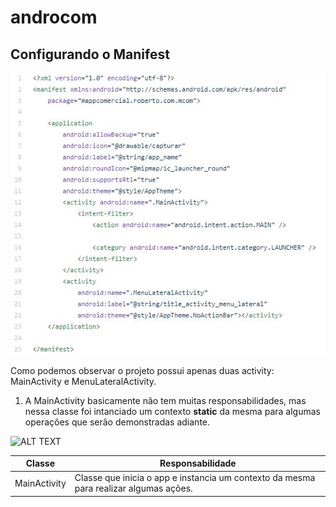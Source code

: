 # androcom

## Configurando o Manifest

![ALT TEXT](Manifest.JPG)

Como podemos observar o projeto possui apenas duas activity: MainActivity e MenuLateralActivity.

1. A MainActivity basicamente não tem muitas responsabilidades, mas nessa classe foi intanciado um contexto __static__ da mesma para algumas operações que serão demonstradas adiante.

![ALT TEXT](t1.JPG)


Classe          | Responsabilidade
--------------- | ----------------
MainActivity    | Classe que inicia o app e instancia um contexto da mesma para realizar algumas ações.
